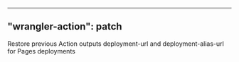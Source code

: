 ---
 "wrangler-action": patch
 ---

 Restore previous Action outputs deployment-url and deployment-alias-url for Pages deployments
